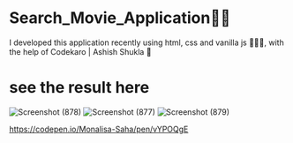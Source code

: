 # Search_Movie_Application🎥✅
I developed this application recently using html, css and vanilla js 👩🏻‍💻, with the help of Codekaro | Ashish Shukla 🚀


# see the result here
![Screenshot (878)](https://github.com/Monalisa-24/Search_Movie_Application/assets/116990954/94c716c1-454a-463f-9c00-d5243713d2b1)
![Screenshot (877)](https://github.com/Monalisa-24/Search_Movie_Application/assets/116990954/6abdca47-6975-4228-90fe-254fad01981f)
![Screenshot (879)](https://github.com/Monalisa-24/Search_Movie_Application/assets/116990954/a823e071-a5d8-40b6-95f9-29ad8bb84e07)


https://codepen.io/Monalisa-Saha/pen/vYPOQgE
